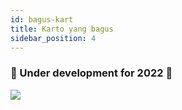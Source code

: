 ```yaml
---
id: bagus-kart
title: Karto yang bagus
sidebar_position: 4
---
```


### 🚧 Under development for 2022 🚧

![](/img/niftykart_v01.png)
